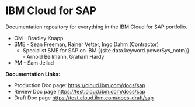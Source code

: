 # IBM Cloud for SAP
Documentation repository for everything in the IBM Cloud for SAP portfolio.

* OM - Bradley Knapp
* SME - Sean Freeman, Rainer Vetter, Ingo Dahm (Contractor)
   * Specialist SME for SAP on IBM {{site.data.keyword.powerSys_notm}} - Arnold Beilmann, Graham Hardy
* PM - Sam Jellad


**Documentation Links:**

- Production Doc page: https://cloud.ibm.com/docs/sap
- Review Doc page https://test.cloud.ibm.com/docs/sap
- Draft Doc page https://test.cloud.ibm.com/docs-draft/sap

